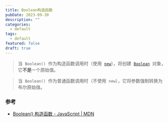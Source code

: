 ```yaml
---
title: Boolean构造函数
pubDate: 2023-09-30
description: ""
categories:
  - default
tags:
  - default
featured: false
draft: true
---
```


> 当  `Boolean()`  作为构造函数调用时（使用  [`new`](https://developer.mozilla.org/zh-CN/docs/Web/JavaScript/Reference/Operators/new)），将创建  [`Boolean`](https://developer.mozilla.org/zh-CN/docs/Web/JavaScript/Reference/Global_Objects/Boolean)  对象，它**不是**一个原始值。

> 当  `Boolean()`  作为普通函数调用时（不使用  `new`），它将参数强制转换为布尔原始值。

### 参考

- [Boolean() 构造函数 - JavaScript | MDN](https://developer.mozilla.org/zh-CN/docs/Web/JavaScript/Reference/Global_Objects/Boolean/Boolean)
